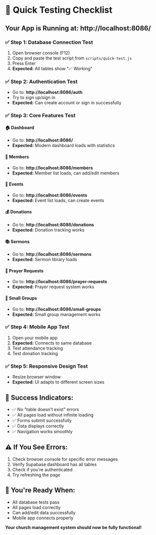 # 🚀 Quick Testing Checklist

## **Your App is Running at: http://localhost:8086/**

### **✅ Step 1: Database Connection Test**
1. Open browser console (F12)
2. Copy and paste the test script from `scripts/quick-test.js`
3. Press Enter
4. **Expected:** All tables show "✅ Working"

### **✅ Step 2: Authentication Test**
- Go to: **http://localhost:8086/auth**
- Try to sign up/sign in
- **Expected:** Can create account or sign in successfully

### **✅ Step 3: Core Features Test**

#### **🏠 Dashboard**
- Go to: **http://localhost:8086/**
- **Expected:** Modern dashboard loads with statistics

#### **👥 Members**
- Go to: **http://localhost:8086/members**
- **Expected:** Member list loads, can add/edit members

#### **📅 Events**
- Go to: **http://localhost:8086/events**
- **Expected:** Event list loads, can create events

#### **💰 Donations**
- Go to: **http://localhost:8086/donations**
- **Expected:** Donation tracking works

#### **📚 Sermons**
- Go to: **http://localhost:8086/sermons**
- **Expected:** Sermon library loads

#### **🙏 Prayer Requests**
- Go to: **http://localhost:8086/prayer-requests**
- **Expected:** Prayer request system works

#### **👥 Small Groups**
- Go to: **http://localhost:8086/small-groups**
- **Expected:** Small group management works

### **✅ Step 4: Mobile App Test**
1. Open your mobile app
2. **Expected:** Connects to same database
3. Test attendance tracking
4. Test donation tracking

### **✅ Step 5: Responsive Design Test**
- Resize browser window
- **Expected:** UI adapts to different screen sizes

## **🎯 Success Indicators:**
- ✅ No "table doesn't exist" errors
- ✅ All pages load without infinite loading
- ✅ Forms submit successfully
- ✅ Data displays correctly
- ✅ Navigation works smoothly

## **⚠️ If You See Errors:**
1. Check browser console for specific error messages
2. Verify Supabase dashboard has all tables
3. Check if you're authenticated
4. Try refreshing the page

## **🎉 You're Ready When:**
- All database tests pass
- All pages load correctly
- Can add/edit data successfully
- Mobile app connects properly

**Your church management system should now be fully functional!** 